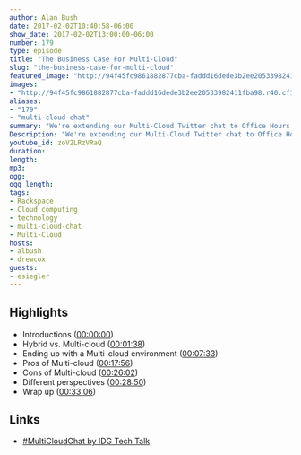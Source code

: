 ```yaml
---
author: Alan Bush
date: 2017-02-02T10:40:58-06:00
show_date: 2017-02-02T13:00:00-06:00
number: 179
type: episode
title: "The Business Case For Multi-Cloud"
slug: "the-business-case-for-multi-cloud"
featured_image: "http://94f45fc9861882877cba-faddd16dede3b2ee20533982411fba98.r40.cf1.rackcdn.com/179-multi-cloud-1.jpg"
images:
- "http://94f45fc9861882877cba-faddd16dede3b2ee20533982411fba98.r40.cf1.rackcdn.com/179-multi-cloud-1.jpg"
aliases:
- "179"
- "multi-cloud-chat"
summary: "We're extending our Multi-Cloud Twitter chat to Office Hours. OpenStack Racker Egle Siegler joins us to share her thoughs on the topic."
Description: "We're extending our Multi-Cloud Twitter chat to Office Hours. OpenStack Racker Egle Siegler joins us to share her thoughs on the topic."
youtube_id: zoV2LRzVRaQ
duration:
length:
mp3:
ogg:
ogg_length:
tags:
- Rackspace
- Cloud computing
- technology
- multi-cloud-chat
- Multi-Cloud
hosts:
- albush
- drewcox
guests:
- esiegler
---
```


<!--more-->

## Highlights

- Introductions ([00:00:00](https://youtu.be/zoV2LRzVRaQ?t=00h00m00s))
- Hybrid vs. Multi-cloud ([00:01:38](https://youtu.be/zoV2LRzVRaQ?t=00h01m38s))
- Ending up with a Multi-cloud environment ([00:07:33](https://youtu.be/zoV2LRzVRaQ?t=00h07m33s))
- Pros of Multi-cloud ([00:17:56](https://youtu.be/zoV2LRzVRaQ?t=00h17m56s))
- Cons of Multi-cloud ([00:26:02](https://youtu.be/zoV2LRzVRaQ?t=00h26m02s))
- Different perspectives ([00:28:50](https://youtu.be/zoV2LRzVRaQ?t=00h28m50s))
- Wrap up ([00:33:06](https://youtu.be/zoV2LRzVRaQ?t=00h33m06s))

## Links

- [\#MultiCloudChat by IDG Tech Talk](https://twitter.com/idgtechtalk)
